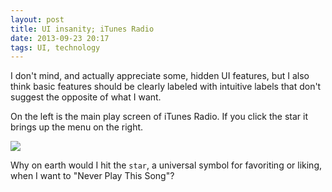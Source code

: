 ```yaml
---
layout: post
title: UI insanity; iTunes Radio
date: 2013-09-23 20:17  
tags: UI, technology
---
```




I don't mind, and actually appreciate some, hidden UI features, but I also think basic features should be clearly labeled with intuitive labels that don't suggest the opposite of what I want. 


On the left is the main play screen of iTunes Radio. If you click the star it brings up the menu on the right. 

<img src="http://dl.dropbox.com/u/3950369/Write-Image-Attachments/9-23%2008.26.1pm.jpg"></img>


Why on earth would I hit the `star`, a universal symbol for favoriting or liking, when I want to "Never Play This Song"?